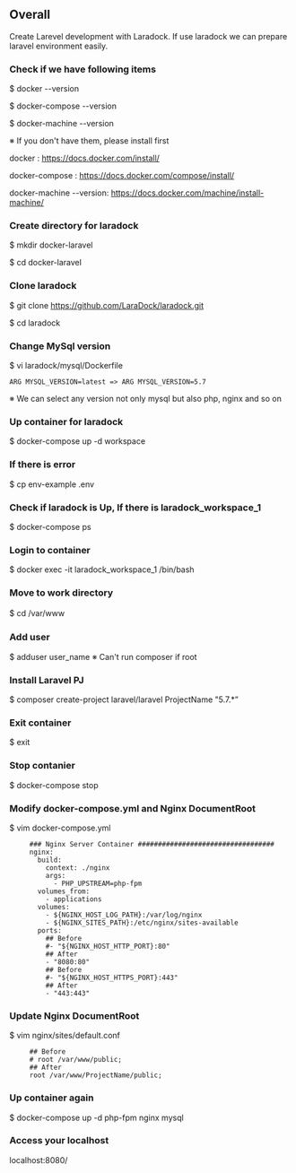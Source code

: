 ## Overall
Create Larevel development with Laradock.
If use laradock we can prepare laravel environment easily. 

### Check if we have following items
$ docker --version

$ docker-compose --version

$ docker-machine --version

※ If you don't have them, please install first 

docker : https://docs.docker.com/install/

docker-compose : https://docs.docker.com/compose/install/

docker-machine --version: https://docs.docker.com/machine/install-machine/


### Create directory for laradock
$ mkdir docker-laravel

$ cd docker-laravel

### Clone laradock 
$ git clone https://github.com/LaraDock/laradock.git

$ cd laradock

### Change MySql version 
$ vi laradock/mysql/Dockerfile

```ARG MYSQL_VERSION=latest => ARG MYSQL_VERSION=5.7```

※ We can select any version not only mysql but also php, nginx and so on

### Up container for laradock
$ docker-compose up -d workspace

### If there is error 
$ cp env-example .env

### Check if laradock is Up,  If there is laradock_workspace_1

$ docker-compose ps


### Login to container
$ docker exec -it laradock_workspace_1 /bin/bash

### Move to work directory 
$ cd /var/www　

### Add user 
$ adduser user_name 
※  Can't run composer if root 

### Install Laravel PJ
$ composer create-project laravel/laravel ProjectName "5.7.*”

### Exit container
$ exit

### Stop contanier 
$ docker-compose stop

### Modify docker-compose.yml and Nginx DocumentRoot
$ vim docker-compose.yml
```
     ### Nginx Server Container ##################################
     nginx:
       build:
         context: ./nginx
         args:
           - PHP_UPSTREAM=php-fpm
       volumes_from:
         - applications
       volumes:
         - ${NGINX_HOST_LOG_PATH}:/var/log/nginx
         - ${NGINX_SITES_PATH}:/etc/nginx/sites-available
       ports:
         ## Before
         #- "${NGINX_HOST_HTTP_PORT}:80"
         ## After 
         - "8080:80"
         ## Before
         #- "${NGINX_HOST_HTTPS_PORT}:443"
         ## After
         - "443:443"
```
### Update Nginx DocumentRoot
$ vim nginx/sites/default.conf
```
     ## Before
     # root /var/www/public;
     ## After
     root /var/www/ProjectName/public;
```

### Up container again 
$ docker-compose up -d php-fpm nginx mysql

### Access your localhost 
localhost:8080/